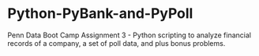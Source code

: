 # Python-PyBank-and-PyPoll
Penn Data Boot Camp Assignment 3 - Python scripting to analyze financial records of a company, a set of poll data, and plus bonus problems.
